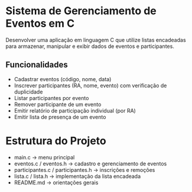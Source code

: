 # Sistema de Gerenciamento de Eventos em C
Desenvolver uma aplicação em linguagem C que utilize listas encadeadas para armazenar, manipular e exibir dados de eventos e participantes.

## Funcionalidades
- Cadastrar eventos (código, nome, data)
- Inscrever participantes (RA, nome, evento) com verificação de duplicidade
- Listar participantes por evento
- Remover participante de um evento
- Emitir relatório de participação individual (por RA)
- Emitir lista de presença de um evento

# Estrutura do Projeto
- main.c → menu principal
- eventos.c / eventos.h → cadastro e gerenciamento de eventos
- participantes.c / participantes.h → inscrições e remoções
- lista.c / lista.h → implementação da lista encadeada
- README.md → orientações gerais
